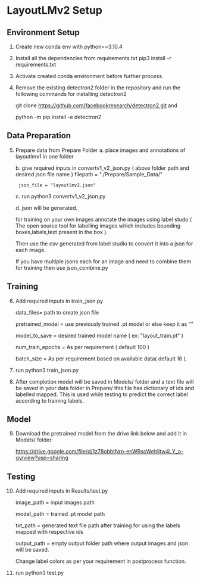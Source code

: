 # LayoutLMv2 Setup

## Environment Setup

1. Create new conda env with python==3.10.4

2. Install all the dependencies from requirements.txt
    pip3 install -r requirements.txt

3. Activate created conda environment before further process.

4. Remove the existing detectron2 folder in the repository and run the following commands for installing detectron2 

    git clone https://github.com/facebookresearch/detectron2.git and 
    
    python -m pip install -e detectron2


## Data Preparation

5. Prepare data from Prepare Folder 
    a. place images and annotations of layoutlmv1 in one folder 
    
    b. give required inputs in convertv1_v2_json.py ( above folder path and desired json file name )
        filepath = "./Prepare/Sample_Data/" 
	
        json_file = "layoutlmv2.json"
	
    c. run python3 convertv1_v2_json.py
    
    d. json will be generated.
   
   for training on your own images annotate the images using label studo ( The open source tool for labelling images which includes bounding boxes,labels,text present in the box ).
   
   Then use the csv generated from label studio to convert it into a json for each image.
   
   If you have multiple jsons each for an image and need to combine them for training then use json_combine.py

## Training 

6. Add required inputs in train_json.py

    data_files= path to create json file
    
    pretrained_model = use previously trained .pt model or else keep it as ""
    
    model_to_save = desired trained model name ( ex: "layout_train.pt" )
    
    num_train_epochs = As per requirement ( default 100 )
    
    batch_size = As per requirement based on available data( default 16 ).

7. run python3 train_json.py

8. After completion model will be saved in  Models/ folder and a text file will be saved in your data folder in Prepare/ this file has dictionary of ids and labelled mapped. This is used while testing to predict the correct label according to training labels.


## Model 
	
9. Download the pretrained model from the drive link below and add it in Models/ folder

	https://drive.google.com/file/d/1z78obbtNrn-enWRscWehlltw4LY_o-gy/view?usp=sharing

## Testing

10. Add required inputs in Results/test.py

    image_path = input images path 
    
    model_path = trained .pt model path
    
    txt_path = generated text file path after training for using the labels mapped with respective ids
    
    output_path = empty output folder path where output images and json will be saved.
    
    Change label colors as per your requirement in postprocess function.

11. run python3 test.py
